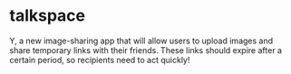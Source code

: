 # talkspace
Y, a new image-sharing app that will allow users to upload images and share temporary links with their friends. These links should expire after a certain period, so recipients need to act quickly!
